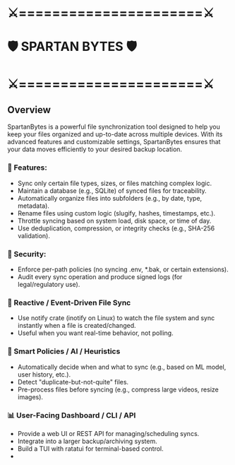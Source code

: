 # ⚔️======================⚔️
# 🛡️    SPARTAN BYTES     🛡️
# ⚔️======================⚔️

## Overview

SpartanBytes is a powerful file synchronization tool designed to help you keep your files organized and up-to-date across multiple devices. With its advanced features and customizable settings, SpartanBytes ensures that your data moves efficiently to your desired backup location.

### 🔧 Features:

- Sync only certain file types, sizes, or files matching complex logic.
- Maintain a database (e.g., SQLite) of synced files for traceability.
- Automatically organize files into subfolders (e.g., by date, type, metadata).
- Rename files using custom logic (slugify, hashes, timestamps, etc.).
- Throttle syncing based on system load, disk space, or time of day.
- Use deduplication, compression, or integrity checks (e.g., SHA-256 validation).

### 🔐 Security:

- Enforce per-path policies (no syncing .env, *.bak, or certain extensions).
- Audit every sync operation and produce signed logs (for legal/regulatory use).

### 📡 Reactive / Event-Driven File Sync

- Use notify crate (inotify on Linux) to watch the file system and sync instantly when a file is created/changed.
- Useful when you want real-time behavior, not polling.

### 🧠 Smart Policies / AI / Heuristics

- Automatically decide when and what to sync (e.g., based on ML model, user history, etc.).
- Detect "duplicate-but-not-quite" files.
- Pre-process files before syncing (e.g., compress large videos, resize images).

### 📊 User-Facing Dashboard / CLI / API

- Provide a web UI or REST API for managing/scheduling syncs.
- Integrate into a larger backup/archiving system.
- Build a TUI with ratatui for terminal-based control.
- 
